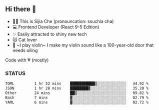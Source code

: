 ## Hi there 👋

- 🙋‍♀️ This is Sijia Che (pronouncation: ssuchia cha)
- 💻 Frontend Developer (React 9-5 Edition)
- ✨ Easily attracted to shiny new tech
- 🐱 Cat lover
- 🌟 ~I play violin~ I make my violin sound like a 100-year-old door that needs oiling

Code with 💗 (mostly)

### STATUS
<!--START_SECTION:waka-->

```txt
TOML         1 hr 52 mins    ███████████▒░░░░░░░░░░░░░   44.92 %
JSON         1 hr 28 mins    ████████▓░░░░░░░░░░░░░░░░   35.20 %
Other        24 mins         ██▒░░░░░░░░░░░░░░░░░░░░░░   09.82 %
Bash         7 mins          ▓░░░░░░░░░░░░░░░░░░░░░░░░   02.79 %
YAML         6 mins          ▓░░░░░░░░░░░░░░░░░░░░░░░░   02.72 %
```

<!--END_SECTION:waka-->
